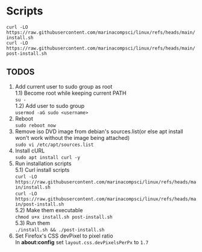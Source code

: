 # Scripts
`curl -LO https://raw.githubusercontent.com/marinacompsci/linux/refs/heads/main/install.sh`  
`curl -LO https://raw.githubusercontent.com/marinacompsci/linux/refs/heads/main/post-install.sh`  

## TODOS
1) Add current user to sudo group as root  
1.1) Become root while keeping current PATH  
`su -`  
1.2) Add user to sudo group  
`usermod -aG sudo <username>`  
2) Reboot  
`sudo reboot now`  
3) Remove iso DVD image from debian's sources.list(or else apt install won't work without the image being attached)  
`sudo vi /etc/apt/sources.list`  
4) Install cURL  
`sudo apt install curl -y`  
5) Run installation scripts  
5.1) Curl install scripts  
`curl -LO https://raw.githubusercontent.com/marinacompsci/linux/refs/heads/main/install.sh`  
`curl -LO https://raw.githubusercontent.com/marinacompsci/linux/refs/heads/main/post-install.sh`  
5.2) Make them executable  
`chmod u+x install.sh post-install.sh`  
5.3) Run them  
`./install.sh && ./post-install.sh`  
6) Set Firefox's CSS devPixel to pixel ratio  
In **about:config** set `layout.css.devPixelsPerPx` to `1.7`  
